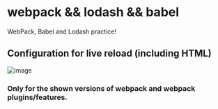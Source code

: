 # webpack && lodash && babel
WebPack, Babel and Lodash practice!

## Configuration for live reload (including HTML)
![image](https://github.com/vegadelalyra/babel/assets/77188420/fa264e3d-5129-489c-a0ef-60ad2b4dd425)
### Only for the shown versions of webpack and webpack plugins/features.

